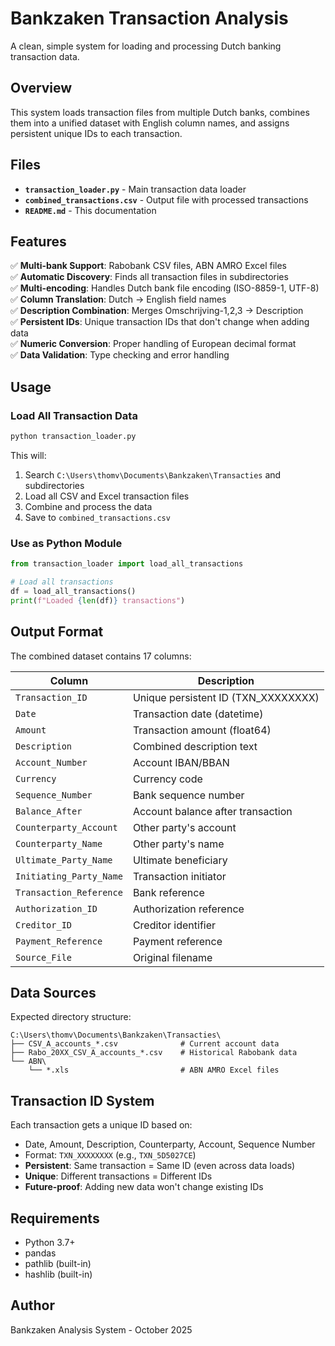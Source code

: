# Bankzaken Transaction Analysis

A clean, simple system for loading and processing Dutch banking transaction data.

## Overview

This system loads transaction files from multiple Dutch banks, combines them into a unified dataset with English column names, and assigns persistent unique IDs to each transaction.

## Files

- **`transaction_loader.py`** - Main transaction data loader
- **`combined_transactions.csv`** - Output file with processed transactions
- **`README.md`** - This documentation

## Features

✅ **Multi-bank Support**: Rabobank CSV files, ABN AMRO Excel files  
✅ **Automatic Discovery**: Finds all transaction files in subdirectories  
✅ **Multi-encoding**: Handles Dutch bank file encoding (ISO-8859-1, UTF-8)  
✅ **Column Translation**: Dutch → English field names  
✅ **Description Combination**: Merges Omschrijving-1,2,3 → Description  
✅ **Persistent IDs**: Unique transaction IDs that don't change when adding data  
✅ **Numeric Conversion**: Proper handling of European decimal format  
✅ **Data Validation**: Type checking and error handling  

## Usage

### Load All Transaction Data

```bash
python transaction_loader.py
```

This will:
1. Search `C:\Users\thomv\Documents\Bankzaken\Transacties` and subdirectories
2. Load all CSV and Excel transaction files
3. Combine and process the data
4. Save to `combined_transactions.csv`

### Use as Python Module

```python
from transaction_loader import load_all_transactions

# Load all transactions
df = load_all_transactions()
print(f"Loaded {len(df)} transactions")
```

## Output Format

The combined dataset contains 17 columns:

| Column | Description |
|--------|-------------|
| `Transaction_ID` | Unique persistent ID (TXN_XXXXXXXX) |
| `Date` | Transaction date (datetime) |
| `Amount` | Transaction amount (float64) |
| `Description` | Combined description text |
| `Account_Number` | Account IBAN/BBAN |
| `Currency` | Currency code |
| `Sequence_Number` | Bank sequence number |
| `Balance_After` | Account balance after transaction |
| `Counterparty_Account` | Other party's account |
| `Counterparty_Name` | Other party's name |
| `Ultimate_Party_Name` | Ultimate beneficiary |
| `Initiating_Party_Name` | Transaction initiator |
| `Transaction_Reference` | Bank reference |
| `Authorization_ID` | Authorization reference |
| `Creditor_ID` | Creditor identifier |
| `Payment_Reference` | Payment reference |
| `Source_File` | Original filename |

## Data Sources

Expected directory structure:
```
C:\Users\thomv\Documents\Bankzaken\Transacties\
├── CSV_A_accounts_*.csv              # Current account data
├── Rabo_20XX_CSV_A_accounts_*.csv    # Historical Rabobank data
└── ABN\
    └── *.xls                         # ABN AMRO Excel files
```

## Transaction ID System

Each transaction gets a unique ID based on:
- Date, Amount, Description, Counterparty, Account, Sequence Number
- Format: `TXN_XXXXXXXX` (e.g., `TXN_5D5027CE`)
- **Persistent**: Same transaction = Same ID (even across data loads)
- **Unique**: Different transactions = Different IDs
- **Future-proof**: Adding new data won't change existing IDs

## Requirements

- Python 3.7+
- pandas
- pathlib (built-in)
- hashlib (built-in)

## Author

Bankzaken Analysis System - October 2025